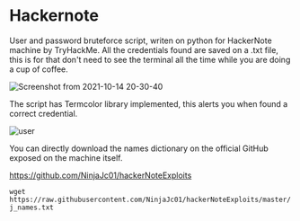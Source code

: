 # Hackernote
User and password bruteforce script, writen on python for HackerNote machine by TryHackMe.
All the credentials found are saved on a .txt file, this is for that don't need to see the terminal all the time while you are doing a cup of coffee.

![Screenshot from 2021-10-14 20-30-40](https://user-images.githubusercontent.com/38092779/137412077-3c79f11d-332d-4f0a-9120-f3d22946e35c.png)

The script has Termcolor library implemented, this alerts you when found a correct credential.

![user](https://user-images.githubusercontent.com/38092779/137412120-578fec8c-f30a-4e21-8c2d-9f0b94056c9d.jpeg)

You can directly download the names dictionary on the official GitHub exposed on the machine itself.

https://github.com/NinjaJc01/hackerNoteExploits

`wget https://raw.githubusercontent.com/NinjaJc01/hackerNoteExploits/master/j_names.txt`
